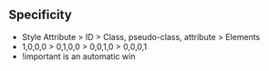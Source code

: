 ## Specificity
* Style Attribute > ID > Class, pseudo-class, attribute > Elements
* 1,0,0,0 > 0,1,0,0 > 0,0,1,0 > 0,0,0,1
* !important is an automatic win

